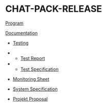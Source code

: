 # CHAT-PACK-RELEASE
[Program](Program)

[Documentation](Documentation)

- [Testing](Testing)

- - [Test Report](Testing/TestReport.docx)

- - [Test Specification](Testing/TestSpecification.docx)

- [Monitoring Sheet](Documentation/monitoring.xlsx)

- [System Specification](Documentation/SystemSpecification.pdf)

- [Projekt Proposal](Documentation/ProjectProposal.pdf)
